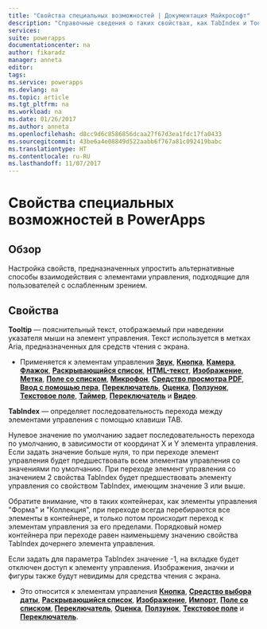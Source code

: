 ```yaml
---
title: "Свойства специальных возможностей | Документация Майкрософт"
description: "Справочные сведения о таких свойствах, как TabIndex и Tooltip."
services: 
suite: powerapps
documentationcenter: na
author: fikaradz
manager: anneta
editor: 
tags: 
ms.service: powerapps
ms.devlang: na
ms.topic: article
ms.tgt_pltfrm: na
ms.workload: na
ms.date: 01/26/2017
ms.author: anneta
ms.openlocfilehash: d8cc9d6c8586856dcaa27f67d3ea1fdc17fa0433
ms.sourcegitcommit: 43be6a4e08849d522aabb6f767a81c092419babc
ms.translationtype: HT
ms.contentlocale: ru-RU
ms.lasthandoff: 11/07/2017
---
```

# <a name="accessibility-properties-in-powerapps"></a>Свойства специальных возможностей в PowerApps
## <a name="overview"></a>Обзор
Настройка свойств, предназначенных упростить альтернативные способы взаимодействия с элементами управления, подходящие для пользователей с ослабленным зрением.

## <a name="properties"></a>Свойства
**Tooltip** — пояснительный текст, отображаемый при наведении указателя мыши на элемент управления.  Текст используется в метках Aria, предназначенных для средств чтения с экрана.

* Применяется к элементам управления **[Звук](control-audio-video.md)**, **[Кнопка](control-button.md)**, **[Камера](control-camera.md)**, **[Флажок](control-check-box.md)**, **[Раскрывающийся список](control-drop-down.md)**, **[HTML-текст](control-html-text.md)**, **[Изображение](control-image.md)**, **[Метка](control-text-box.md)**, **[Поле со списком](control-list-box.md)**, **[Микрофон](control-microphone.md)**, **[Средство просмотра PDF](control-pdf-viewer.md)**, **[Ввод с помощью пера](control-pen-input.md)**, **[Переключатель](control-radio.md)**, **[Оценка](control-rating.md)**, **[Ползунок](control-slider.md)**, **[Текстовое поле](control-text-input.md)**, **[Таймер](control-timer.md)**, **[Переключатель](control-toggle.md)** и **[Видео](control-audio-video.md)**.

**TabIndex** — определяет последовательность перехода между элементами управления с помощью клавиши TAB.

Нулевое значение по умолчанию задает последовательность перехода по умолчанию, в зависимости от координат X и Y элемента управления.  Если задать значение больше нуля, то при переходе элемент управления будет предшествовать всем элементам управления со значениями по умолчанию.  При переходе элемент управления со значением 2 свойства TabIndex будет предшествовать элементу управления со свойством TabIndex, имеющим значение 3 или выше.

Обратите внимание, что в таких контейнерах, как элементы управления "Форма" и "Коллекция", при переходе всегда перебираются все элементы в контейнере, и только потом происходит переход к элементам управления за его пределами.  Порядковый номер контейнера при переходе равен наименьшему значению свойства TabIndex дочернего элемента управления.

Если задать для параметра TabIndex значение -1, на вкладке будет отключен доступ к элементу управления. Изображения, значки и фигуры также будут невидимы для средства чтения с экрана.

* Это относится к элементам управления **[Кнопка](control-button.md)**, **[Средство выбора даты](control-date-picker.md)**, **[Раскрывающийся список](control-drop-down.md)**, **[Изображение](control-image.md)**, **[Импорт](control-export-import.md)**, **[Поле со списком](control-list-box.md)**, **[Переключатель](control-radio.md)**, **[Оценка](control-rating.md)**, **[Ползунок](control-slider.md)**, **[Текстовое поле](control-text-input.md)** и **[Переключатель](control-toggle.md)**.

